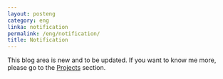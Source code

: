 ```yaml
---
layout: posteng
category: eng
linka: notification
permalink: /eng/notification/
title: Notification
---
```


This blog area is new and to be updated. If you want to know me more, please go to the [Projects](/eng/projects/) section.